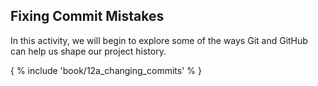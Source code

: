 ## Fixing Commit Mistakes

In this activity, we will begin to explore some of the ways Git and GitHub can help us shape our project history.

{ % include 'book/12a_changing_commits' % }
